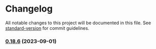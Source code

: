 # Changelog

All notable changes to this project will be documented in this file. See [standard-version](https://github.com/conventional-changelog/standard-version) for commit guidelines.

### [0.18.6](https://github.com/Noovolari/leapp/compare/v0.18.5...v0.18.6) (2023-09-01)

